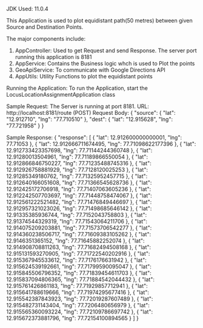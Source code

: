 JDK Used: 11.0.4

This Application is used to plot equidistant path(50 metres) between given Source and Destination Points.

The major components include:
1) AppController: Used to get Request and send Response.
The server port running this application is 8181
2) AppService: Contains the Business logic whch is used to Plot the points
3) GeoApiService: To communicate with Google Directions API
4) AppUtils: Utility Functions to plot the equidistant points

Running the Application:
To run the Application, start the LocusLocationAssignmentApplication class

Sample Request:
The Server is running at port 8181.
URL: http://localhost:8181/route  (POST)
Request Body:  { 
                   "source": { "lat": "12.912710", "lng": "77.710510" }, 
                   "dest": { "lat": "12.915628", "lng": "77.721958" } 
               }
               
Sample Response:
{
    "response": [
        {
            "lat": 12.912600000000001,
            "lng": 77.71053
        },
        {
            "lat": 12.912666711674495,
            "lng": 77.71098622177396
        },
        {
            "lat": 12.912733423357698,
            "lng": 77.71144244360748
        },
        {
            "lat": 12.91280013504961,
            "lng": 77.71189866550054
        },
        {
            "lat": 12.912866846750227,
            "lng": 77.71235488745316
        },
        {
            "lat": 12.912926758881929,
            "lng": 77.7128120025253
        },
        {
            "lat": 12.91285349180762,
            "lng": 77.71325952457715
        },
        {
            "lat": 12.912640166051608,
            "lng": 77.71366545628736
        },
        {
            "lat": 12.912425172706918,
            "lng": 77.71407063605236
        },
        {
            "lat": 12.912242507703697,
            "lng": 77.71448758474067
        },
        {
            "lat": 12.912561222521482,
            "lng": 77.71476849446697
        },
        {
            "lat": 12.912957321023026,
            "lng": 77.71498685646142
        },
        {
            "lat": 12.91335385936744,
            "lng": 77.7152043758803
        },
        {
            "lat": 12.91374544329319,
            "lng": 77.71543064211706
        },
        {
            "lat": 12.914075209203881,
            "lng": 77.71573706542277
        },
        {
            "lat": 12.914360238506717,
            "lng": 77.71609383105262
        },
        {
            "lat": 12.9146351365152,
            "lng": 77.71645882252074
        },
        {
            "lat": 12.914908708811263,
            "lng": 77.71682494508168
        },
        {
            "lat": 12.915131593270905,
            "lng": 77.71722540202916
        },
        {
            "lat": 12.915367945533612,
            "lng": 77.7176176631942
        },
        {
            "lat": 12.915624539192661,
            "lng": 77.71799590095047
        },
        {
            "lat": 12.915845506796352,
            "lng": 77.71839454611703
        },
        {
            "lat": 12.915837094806365,
            "lng": 77.71884542044432
        },
        {
            "lat": 12.915761426861183,
            "lng": 77.71929857712941
        },
        {
            "lat": 12.915641788619666,
            "lng": 77.71974295677416
        },
        {
            "lat": 12.915542387843923,
            "lng": 77.72019287607489
        },
        {
            "lat": 12.915482731143404,
            "lng": 77.7206480656979
        },
        {
            "lat": 12.915565360093224,
            "lng": 77.72109786697742
        },
        {
            "lat": 12.915672373881796,
            "lng": 77.72154100894565
        }
    ]
}